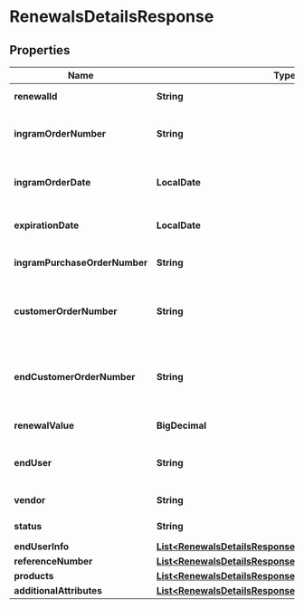 

# RenewalsDetailsResponse


## Properties

| Name | Type | Description | Notes |
|------------ | ------------- | ------------- | -------------|
|**renewalId** | **String** | Unique Ingram renewal ID. |  [optional] |
|**ingramOrderNumber** | **String** | The IngramMicro sales order number. |  [optional] |
|**ingramOrderDate** | **LocalDate** | The IngramMicro sales order date. |  [optional] |
|**expirationDate** | **LocalDate** | Renewal expiration date. |  [optional] |
|**ingramPurchaseOrderNumber** | **String** | Ingram purchase order number. |  [optional] |
|**customerOrderNumber** | **String** | The reseller&#39;s order number for reference in their system. |  [optional] |
|**endCustomerOrderNumber** | **String** | The end customer&#39;s order number for reference in their system. |  [optional] |
|**renewalValue** | **BigDecimal** | The value of the renewal. |  [optional] |
|**endUser** | **String** | The company name for the end user/customer. |  [optional] |
|**vendor** | **String** | The name of the vendor. |  [optional] |
|**status** | **String** | The status of the renewal. |  [optional] |
|**endUserInfo** | [**List&lt;RenewalsDetailsResponseEndUserInfoInner&gt;**](RenewalsDetailsResponseEndUserInfoInner.md) |  |  [optional] |
|**referenceNumber** | [**List&lt;RenewalsDetailsResponseReferenceNumberInner&gt;**](RenewalsDetailsResponseReferenceNumberInner.md) |  |  [optional] |
|**products** | [**List&lt;RenewalsDetailsResponseProductsInner&gt;**](RenewalsDetailsResponseProductsInner.md) |  |  [optional] |
|**additionalAttributes** | [**List&lt;RenewalsDetailsResponseAdditionalAttributesInner&gt;**](RenewalsDetailsResponseAdditionalAttributesInner.md) |  |  [optional] |



